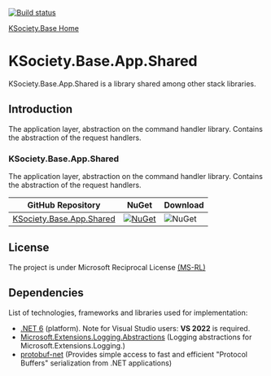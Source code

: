 [![Build status](https://ci.appveyor.com/api/projects/status/svxutqmffkucfp0r?svg=true)](https://ci.appveyor.com/project/maniglia/ksociety-base)

[KSociety.Base Home](https://github.com/K-Society/KSociety.Base)

# KSociety.Base.App.Shared

KSociety.Base.App.Shared is a library shared among other stack libraries.

## Introduction

The application layer, abstraction on the command handler library. Contains the abstraction of the request handlers.

### KSociety.Base.App.Shared
The application layer, abstraction on the command handler library. Contains the abstraction of the request handlers.

| GitHub Repository | NuGet | Download |
| ------------- | ------------- | ------------- |
| [KSociety.Base.App.Shared](https://github.com/K-Society/KSociety.Base/tree/master/Src/01/KSociety.Base.App.Shared) | [![NuGet](https://img.shields.io/nuget/v/KSociety.Base.App.Shared)](https://www.nuget.org/packages/KSociety.Base.App.Shared) | ![NuGet](https://img.shields.io/nuget/dt/KSociety.Base.App.Shared) |

## License
The project is under Microsoft Reciprocal License [(MS-RL)](http://www.opensource.org/licenses/MS-RL)

## Dependencies

List of technologies, frameworks and libraries used for implementation:

- [.NET 6](https://dotnet.microsoft.com/download/dotnet/6.0) (platform). Note for Visual Studio users: **VS 2022** is required.
- [Microsoft.Extensions.Logging.Abstractions](https://www.nuget.org/packages/Microsoft.Extensions.Logging.Abstractions/) (Logging abstractions for Microsoft.Extensions.Logging.)
- [protobuf-net](https://github.com/protobuf-net/protobuf-net) (Provides simple access to fast and efficient "Protocol Buffers" serialization from .NET applications)